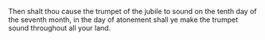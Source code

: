Then shalt thou cause the trumpet of the jubile to sound on the tenth day of the seventh month, in the day of atonement shall ye make the trumpet sound throughout all your land.

